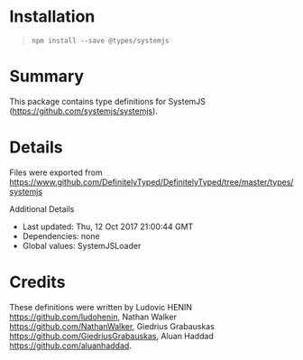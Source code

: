# Installation
> `npm install --save @types/systemjs`

# Summary
This package contains type definitions for SystemJS (https://github.com/systemjs/systemjs).

# Details
Files were exported from https://www.github.com/DefinitelyTyped/DefinitelyTyped/tree/master/types/systemjs

Additional Details
 * Last updated: Thu, 12 Oct 2017 21:00:44 GMT
 * Dependencies: none
 * Global values: SystemJSLoader

# Credits
These definitions were written by Ludovic HENIN <https://github.com/ludohenin>, Nathan Walker <https://github.com/NathanWalker>, Giedrius Grabauskas <https://github.com/GiedriusGrabauskas>, Aluan Haddad <https://github.com/aluanhaddad>.
